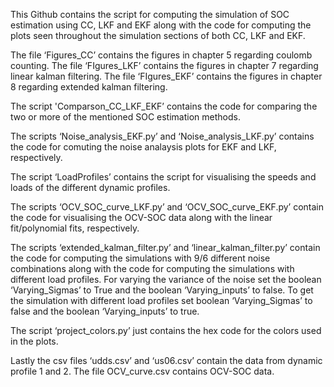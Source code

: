 This Github contains the script for computing the simulation of SOC estimation using CC, LKF and EKF along with the code for computing the plots seen throughout the simulation sections of both CC, LKF and EKF. 

The file ‘Figures_CC’ contains the figures in chapter 5 regarding coulomb counting. The file ‘FIgures_LKF’ contains the figures in chapter 7 regarding linear kalman filtering. The file ‘FIgures_EKF’ contains the figures in chapter 8 regarding extended kalman filtering. 

The script 'Comparson_CC_LKF_EKF’ contains the code for comparing the two or more of the mentioned SOC estimation methods.  

The scripts ‘Noise_analysis_EKF.py’ and ‘Noise_analysis_LKF.py’ contains the code for comuting the noise analaysis plots for EKF and LKF, respectively.   

The script ‘LoadProfiles’ contains the script for visualising the speeds and loads of the different dynamic profiles.   

The scripts ‘OCV_SOC_curve_LKF.py’ and ‘OCV_SOC_curve_EKF.py’ contain the code for visualising the OCV-SOC data along with the linear fit/polynomial fits, respectively. 

 The scripts ‘extended_kalman_filter.py’ and ‘linear_kalman_filter.py’ contain the code for computing the simulations with 9/6 different noise combinations along with the code for computing the simulations with different load profiles. For varying the variance of the noise set the boolean ‘Varying_Sigmas’ to True and the boolean ‘Varying_inputs’ to false. To get the simulation with different load profiles set boolean ‘Varying_Sigmas’ to false and the boolean ‘Varying_inputs’ to true. 

The script ‘project_colors.py’ just contains the hex code for the colors used in the plots. 

Lastly the csv files ‘udds.csv’ and ‘us06.csv’ contain the data from dynamic profile 1 and 2. The file OCV_curve.csv contains OCV-SOC data.

 
